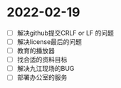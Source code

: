 # 2022-02-19
 - [ ] 解决github提交CRLF or LF 的问题
 - [ ] 解决license最后的问题
 - [ ] 教育的播放器
 - [ ] 找合适的资料目标
 - [ ] 解决九江现场的BUG
 - [ ] 部署办公室的服务
